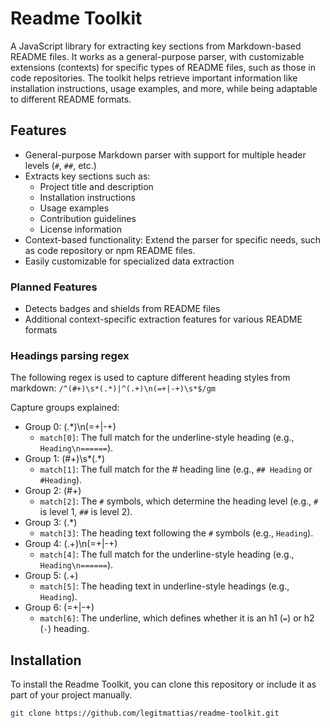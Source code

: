 # Readme Toolkit

A JavaScript library for extracting key sections from Markdown-based README files. It works as a general-purpose parser, with customizable extensions (contexts) for specific types of README files, such as those in code repositories. The toolkit helps retrieve important information like installation instructions, usage examples, and more, while being adaptable to different README formats.

## Features

- General-purpose Markdown parser with support for multiple header levels (`#`, `##`, etc.)
- Extracts key sections such as:
  - Project title and description
  - Installation instructions
  - Usage examples
  - Contribution guidelines
  - License information
- Context-based functionality: Extend the parser for specific needs, such as code repository or npm README files.
- Easily customizable for specialized data extraction

### Planned Features

- Detects badges and shields from README files
- Additional context-specific extraction features for various README formats

### Headings parsing regex

The following regex is used to capture different heading styles from markdown: `/^(#+)\s*(.*)|^(.+)\n(=+|-+)\s*$/gm`

Capture groups explained:

- Group 0: (.\*)\n(=+|-+)
  - `match[0]`: The full match for the underline-style heading (e.g., `Heading\n======`).
- Group 1: (#+)\s*(.*)
  - `match[1]`: The full match for the # heading line (e.g., `## Heading` or `#Heading`).
- Group 2: (#+)
  - `match[2]`: The `#` symbols, which determine the heading level (e.g., `#` is level 1, `##` is level 2).
- Group 3: (.\*)
  - `match[3]`: The heading text following the `#` symbols (e.g., `Heading`).
- Group 4: (.+)\n(=+|-+)
  - `match[4]`: The full match for the underline-style heading (e.g., `Heading\n======`).
- Group 5: (.+)
  - `match[5]`: The heading text in underline-style headings (e.g., `Heading`).
- Group 6: (=+|-+)
  - `match[6]`: The underline, which defines whether it is an h1 (`=`) or h2 (`-`) heading.

## Installation

To install the Readme Toolkit, you can clone this repository or include it as part of your project manually.

```bash
git clone https://github.com/legitmattias/readme-toolkit.git
```
